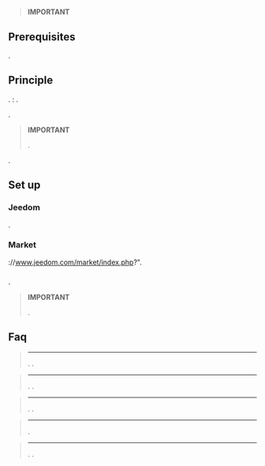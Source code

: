 # 

## 



> **IMPORTANT**
>
>

## Prerequisites

.

## Principle

.  : .

.

> **IMPORTANT**
>
> . 

. 

## Set up

### Jeedom

. 

### Market

://www.jeedom.com/market/index.php?".

### 

.



> **IMPORTANT**
>
> . 



## Faq

> ****
>
> . .

> ****
>
> . .

> ****
>
> . .

> ****
>
> .

> ****
>
> . .
